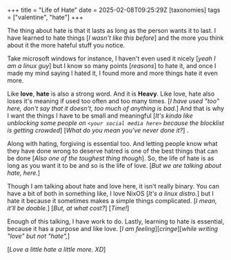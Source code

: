 +++
title = "Life of Hate"
date = 2025-02-08T09:25:29Z
[taxonomies]
tags = ["valentine", "hate"]
+++

The thing about hate is that it lasts as long as the person wants it to last.
I have learned to hate things [_I wasn't like this before_] and the more you
think about it the more hateful stuff you notice.

Take microsoft windows for instance, I haven't even used it nicely [_yeah I am a linux guy_] but
I know so many points [_reasons_] to hate it, and once I made my mind saying I hated it, I found more
and more things hate it even more.

Like __love__,  __hate__ is also a strong word. And it is __Heavy__. Like love, hate also loses
it's meaning if used too often and too many times. [_I have used "too" here, don't say that it doesn't,
too much of anything is bad._] And that is why I want the things I have to be small and meaningful
[_It's kinda like unblocking some people on `<your social media here>` because the blocklist is getting crowded_]
[_What do you mean you've never done it?_] .

Along with hating, forgiving is essential too. And letting people know what they have
done wrong to deserve hatred is one of the best things that can be done [_Also one of the
toughest thing though_]. So, the life of hate is as long as you want it to be and so is
the life of love. [_But we are talking about hate, here._]

Though I am talking about hate and love here, it isn't really binary. You can have a bit of
both in something like, I love NixOS [_It's a linux distro._] but I hate it because it sometimes
makes a simple things complicated. [_I mean, it'll be doable._] [_But, at what cost?_] [_Time!_]

Enough of this talking, I have work to do. Lastly, learning to hate is essential, because it
has a purpose and like love. [_I am feeling_][_cringe_][_while writing "love" but not "hate",_]

[_Love a little hate a little more. XD_]
